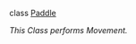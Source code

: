 <div id="_paddle_8cs">

</div>

<span id="_paddle_8cs" label="_paddle_8cs"></span>

<div class="DoxyCompactItemize">

class [Paddle](#class_paddle)

<div class="DoxyCompactList">

*This Class performs Movement.*

</div>

</div>
